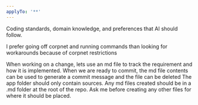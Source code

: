 ```yaml
---
applyTo: '**'
---
```

Coding standards, domain knowledge, and preferences that AI should follow.

I prefer going off corpnet and running commands than looking for workarounds because of corpnet restrictions

When working on a change, lets use an md file to track the requirement and how it is implemented. When we are ready to commit, the md file contents can be used to generate a commit message and the file can be deleted
The app folder should only contain sources. Any md files created should be in a .md folder at the root of the repo. Ask me before creating any other files for where it should be placed.